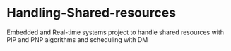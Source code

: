 # Handling-Shared-resources
Embedded and Real-time systems project to handle shared resources with PIP and PNP algorithms and scheduling with DM
